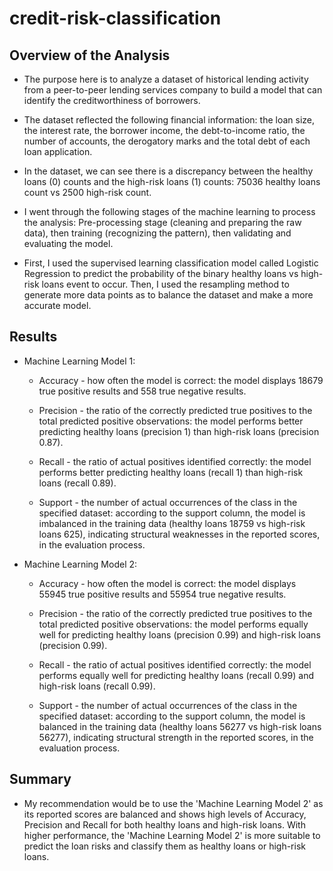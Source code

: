 # credit-risk-classification

## Overview of the Analysis

* The purpose here is to analyze a dataset of historical lending activity from a peer-to-peer lending services company to build a model that can identify the creditworthiness of borrowers.

* The dataset reflected the following financial information: the loan size, the interest rate, the borrower income, the debt-to-income ratio, the number of accounts, the derogatory marks and the	total debt of each loan application.

* In the dataset, we can see there is a discrepancy between the healthy loans (0) counts and the high-risk loans (1) counts: 75036 healthy loans count vs 2500 high-risk count.

* I went through the following stages of the machine learning to process the analysis: Pre-processing stage (cleaning and preparing the raw data), then training (recognizing the pattern), then validating and evaluating the model.

* First, I used the supervised learning classification model called Logistic Regression to predict the probability of the binary healthy loans vs high-risk loans event to occur. Then, I used the resampling method to generate more data points as to balance the dataset and make a more accurate model. 

## Results

* Machine Learning Model 1:
  * Accuracy - how often the model is correct: the model displays 18679 true positive results and 558 true negative results. 

  * Precision - the ratio of the correctly predicted true positives to the total predicted positive observations: the model performs better predicting healthy loans (precision 1) than high-risk loans (precision 0.87).

  * Recall - the ratio of actual positives identified correctly: the model performs better predicting healthy loans (recall 1) than high-risk loans (recall 0.89).

  * Support - the number of actual occurrences of the class in the specified dataset: according to the support column, the model is imbalanced in the training data (healthy loans 18759 vs high-risk loans 625), indicating structural weaknesses in the reported scores, in the evaluation process.



* Machine Learning Model 2:
  * Accuracy - how often the model is correct: the model displays 55945 true positive results and 55954 true negative results. 

  * Precision - the ratio of the correctly predicted true positives to the total predicted positive observations: the model performs equally well for predicting healthy loans (precision 0.99) and high-risk loans (precision 0.99).

  * Recall - the ratio of actual positives identified correctly: the model performs equally well for predicting healthy loans (recall 0.99) and high-risk loans (recall 0.99).

  * Support - the number of actual occurrences of the class in the specified dataset: according to the support column, the model is balanced in the training data (healthy loans 56277 vs high-risk loans 56277), indicating structural strength in the reported scores, in the evaluation process.


## Summary

* My recommendation would be to use the 'Machine Learning Model 2' as its reported scores are balanced and shows high levels of Accuracy, Precision and Recall for both healthy loans and high-risk loans. With higher performance, the 'Machine Learning Model 2' is more suitable to predict the loan risks and classify them as healthy loans or high-risk loans.
